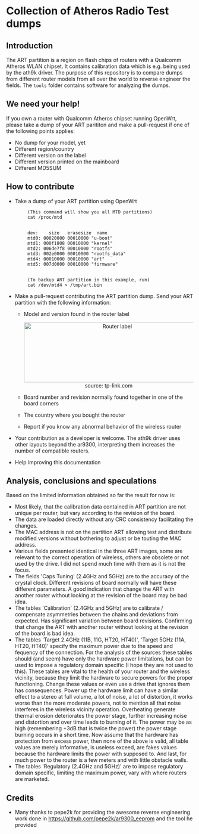 Collection of Atheros Radio Test dumps
======================================

Introduction
------------

The ART partition is a region on flash chips of routers with a Qualcomm Atheros WLAN chipset. It contains calibration data which is e.g. being used by the ath9k driver. 
The purpose of this repository is to compare dumps from different router models from all over the world to reverse engineer the fields.
The `tools` folder contains software for analyzing the dumps.


We need your help!
------------------

If you own a router with Qualcomm Atheros chipset running OpenWrt, please take a dump of your ART parititon and make a pull-request if one of the following points applies:

* No dump for your model, yet
* Different region/country
* Different version on the label
* Different version printed on the mainboard
* Different MD5SUM


How to contribute
-----------------

* Take a dump of your ART partition using OpenWrt
```
		(This command will show you all MTD partitions)
		cat /proc/mtd


		dev:    size   erasesize  name
		mtd0: 00020000 00010000 "u-boot"
		mtd1: 000f1808 00010000 "kernel"
		mtd2: 006de7f8 00010000 "rootfs"
		mtd3: 002e0000 00010000 "rootfs_data"
		mtd4: 00010000 00010000 "art"
		mtd5: 007d0000 00010000 "firmware"


		(To backup ART partition in this example, run)
		cat /dev/mtd4 > /tmp/art.bin
```

* Make a pull-request contributing the ART partition dump. Send your ART partition with the following information:

  * Model and version found in the router label

	<p align=center><img src="https://static.tp-link.com/image003_1482220537501u.png" alt="Router label" width="487" height="161"><br>source: tp-link.com</p>

  * Board number and revision normally found together in one of the board corners

  * The country where you bought the router

  * Report if you know any abnormal behavior of the wireless router

* Your contribution as a developer is welcome. The ath9k driver uses other layouts beyond the ar9300, interpreting them increases the number of compatible routers.

* Help improving this documentation


Analysis, conclusions and speculations
--------------------------------------

Based on the limited information obtained so far the result for now is:
* Most likely, that the calibration data contained in ART partition are not unique per router, but vary according to the revision of the board.
* The data are loaded directly without any CRC consistency facilitating the changes.
* The MAC address is not on the partition ART allowing test and distribute modified versions without bothering to adjust or be touting the MAC address.
* Various fields presented identical in the three ART images, some are relevant to the correct operation of wireless, others are obsolete or not used by the drive. I did not spend much time with them as it is not the focus.
* The fields 'Caps Tuning' (2.4GHz and 5GHz) are to the accuracy of the crystal clock. Different revisions of board normally will have these different parameters. A good indication that change the ART with another router without looking at the revision of the board may be bad idea.
* The tables 'Calibration' (2.4GHz and 5GHz) are to calibrate / compensate asymmetries between the chains and deviations from expected. Has significant variation between board revisions. Confirming that change the ART with another router without looking at the revision of the board is bad idea.
* The tables 'Target 2.4GHz (11B, 11G, HT20, HT40)', 'Target 5GHz (11A, HT20, HT40)' specify the maximum power due to the speed and fequency of the connection. For the analysis of the sources these tables should (and seem) have only the hardware power limitations, but can be used to impose a regulatory domain specific (I hope they are not used to this). These tables are vital to the health of your router and the wireless vicinity, because they limit the hardware to secure powers for the proper functioning. Change these values or even use a drive that ignores them has consequences. Power up the hardware limit can have a similar effect to a stereo at full volume, a lot of noise, a lot of distortion, it works worse than the more moderate powers, not to mention all that noise interferes in the wireless vicinity operation. Overheating generate thermal erosion deteriorates the power stage, further increasing noise and distortion and over time leads to burning of it. The power may be as high (remembering +3dB that is twice the power) the power stage burning occurs in a short time. Now assume that the hardware has protection from excess power, then none of the above is valid, all table values are merely informative, is useless exceed, are fakes values because the hardware limits the power with supposed to. And last, for much power to the router is a few meters and with little obstacle walls.
* The tables 'Regulatory (2.4GHz and 5GHz)' are to impose regulatory domain specific, limiting the maximum power, vary with where routers are marketed.


Credits
-------

* Many thanks to pepe2k for providing the awesome reverse engineering work done in https://github.com/pepe2k/ar9300_eeprom and the tool he provided
